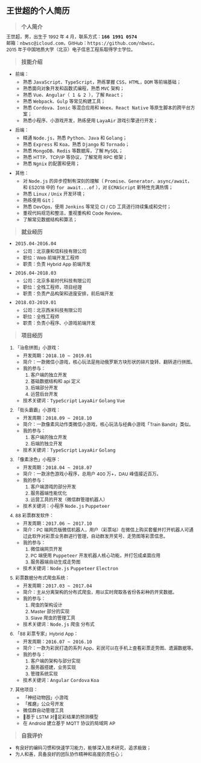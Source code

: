 ## 王世超的个人简历

> #### 个人简介

王世超，男，出生于 1992 年 4 月，联系方式：<strong>`166 1991 0574`</strong>  
邮箱：`nbwsc@icloud.com`，GitHub：`https://github.com/nbwsc`。  
2015 年于中国地质大学（北京）电子信息工程系取得学士学位。  

> #### 技能介绍

- 前端：

    - 熟悉 `JavaScript`、`TypeScript`，熟练掌握 `CSS`，`HTML`，`DOM` 等前端基础；
    - 熟悉面向对象开发和函数式编程，熟悉 `MVC` 架构；
    - 熟悉 `Vue`、`Angular（ 1 & 2 ）`，了解 `React`；
    - 熟悉 `Webpack`、`Gulp` 等常见构建工具；
    - 熟悉 `Cordova`、`Ionic` 等混合应用和 `Weex`、`React Native` 等原生脚本的跨平台方案；
    - 熟悉小程序、小游戏开发，熟练使用 `LayaAir` 游戏引擎进行开发；

- 后端：

    - 精通 `Node.js`，熟悉 `Python`、`Java` 和 `Golang`；
    - 熟悉 `Express` 和 `Koa`，熟悉 `Django` 和 `Tornado`；
    - 熟悉 `MongoDB`、`Redis` 等数据库，了解 `MySQL`；
    - 熟悉 HTTP、TCP/IP 等协议，了解常用 RPC 框架；
    - 熟悉 `Ngnix` 的配置和使用；

- 其他：

    - 对 `Node.js` 的异步控制有深刻的理解（ `Promise`、`Generator`、`async/await`，和 ES2018 中的 `for await...of` ），对 `ECMAScript` 新特性充满热情；
    - 熟悉 `Linux` / `Unix` 开发环境；
    - 熟练使用 `Git`；
    - 熟悉 DevOps，使用 `Jenkins` 等常见 CI / CD 工具进行持续集成和交付；
    - 重视代码规范和整洁，重视重构和 Code Review。
    - 了解常见数据结构和算法；

> #### 就业经历

- `2015.04-2016.04`

    - 公司：北京康和信科技有限公司
    - 职位：Web 前端开发工程师
    - 职责：负责 Hybrid App 前端开发

- `2016.04-2018.03`

    - 公司：北京多易时代科技有限公司
    - 职位：全栈工程师，项目经理
    - 职责：负责产品构架和进度安排，前后端开发

- `2018.03-2019.01`

    - 公司：北京西米科技有限公司
    - 职位：全栈工程师
    - 职责：负责小程序、小游戏前端开发

> #### 项目经历

1. 「治愈拼图」小游戏：

    - 开发周期：`2018.10 ~ 2019.01`
    - 简介：一款微信小游戏，核心玩法是拖动俄罗斯方块形状的碎片旋转、翻转进行拼图。
    - 我的参与：
        1. 客户端的独立开发
        2. 基础数据结构和 api 定义
        3. 后端部分开发
        4. 运营后台开发
    - 技术关键词：`TypeScript` `LayaAir` `Golang` `Vue`

2. 「街头霸霸」小游戏：

    - 开发周期：`2018.09 ~ 2018.10`
    - 简介：一款像素风动作类微信小游戏，核心玩法与经典小游戏「Train Bandit」类似。
    - 我的参与：
        1. 客户端的独立开发
        2. 后端的独立开发
    - 技术关键词：`TypeScript` `LayaAir` `Golang`

3. 「像素涂色」小程序：

    - 开发周期：`2018.04 ~ 2018.07`
    - 简介：一款涂色游戏小程序，总用户 400 万+，DAU 峰值接近百万。
    - 我的参与：
        1. 客户端游戏的部分开发
        2. 服务器端性能优化
        3. 运营工具的开发（微信群管理机器人）
    - 技术关键词：`小程序` `Node.js` `Puppeteer`

4. 88 彩票群发软件：

    - 开发周期：`2017.06 ~ 2017.10`
    - 简介：PC 端网页版微信机器人，用户（彩票站）在微信上购买套餐并打开机器人可通过此软件对彩票业务群进行管理，自动群发开奖号、走势图等彩票信息。
    - 我的参与：
        1. 微信端网页开发
        2. PC 端使用 `Puppeteer` 开发机器人核心功能，并打包成桌面应用
        3. 服务器端自动生成走势图
    - 技术关键词：`Node.js` `Puppeteer` `Electron`

5. 彩票数据分布式爬虫系统：

    - 开发周期：`2017.03 ~ 2017.04`
    - 简介：主从分离架构的分布式爬虫，用以实时爬取各省份各彩种的开奖数据。
    - 我的参与：
        1. 爬虫的架构设计
        2. Master 部分的实现
        3. Slave 爬虫的管理工具
    - 技术关键词：`Node.js` `爬虫` `分布式`

6. 「88 彩票专家」Hybrid App：
    - 开发周期：`2016.07 ~ 2016.10`
    - 简介：一款为彩民打造的系列 App，彩民可以在手机上查看彩票走势图、遗漏数据等。
    - 我的参与：
        1. 客户端的架构与部分实现
        2. 服务器搭建，业务实现
        3. 管理系统实现
    - 技术关键词：`Angular` `Cordova` `Koa`

7. 其他项目：
    - 「神经动物园」小游戏
    - 「推磨」公众号开发
    - 微信群自动管理工具
    - 基于 LSTM 对足彩结果的预测模型
    - 在 Android 建立基于 MQTT 协议的局域网 AP

> #### 自我评价

- 有良好的编码习惯和快速学习能力，能够深入技术研究，追求极致；
- 为人和善，具备良好的团队协作精神和高度的责任心；

<style>
li { 
    font-size: 12px; 
}
p {
    font-size: 12px;
    margin-top: 8px;
    margin-bottom: 4px;
}
h4 {
    margin-top: 6px;
    margin-bottom: 4px;
}
code {
    font-size: 12px;
}
blockquote{
    margin-bottom: 8px;
}
</style>